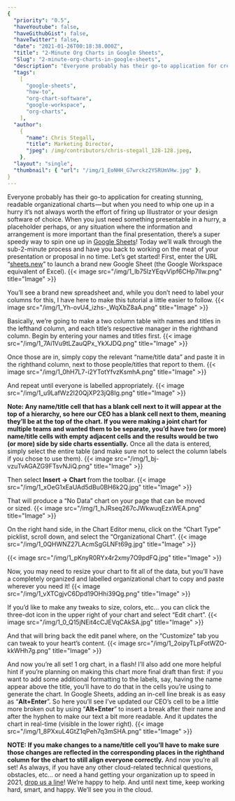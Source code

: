 ```yaml
---
{
  "priority": "0.5",
  "haveYoutube": false,
  "haveGithubGist": false,
  "haveTwitter": false,
  "date": "2021-01-26T00:18:38.000Z",
  "title": "2-Minute Org Charts in Google Sheets",
  "Slug": "2-minute-org-charts-in-google-sheets",
  "description": "Everyone probably has their go-to application for creating stunning, readable organizational charts — but when you need to whip one up in...",
  "tags":
    [
      "google-sheets",
      "how-to",
      "org-chart-software",
      "google-workspace",
      "org-charts",
    ],
  "author":
    {
      "name": Chris Stegall,
      "title": Marketing Director,
      "jpeg": /img/contributors/chris-stegall_128-128.jpeg,
    },
  "layout": "single",
  "thumbnail": { "url": "/img/1_EoNHH_G7wrckz2YSRUmVHw.jpg" },
}
---
```


Everyone probably has their go-to application for creating stunning, readable organizational charts — but when you need to whip one up in a hurry it’s not always worth the effort of firing up Illustrator or your design software of choice. When you just need something presentable in a hurry, a placeholder perhaps, or any situation where the information and arrangement is more important than the final presentation, there’s a super speedy way to spin one up in [Google Sheets](http://sheets.google.com/)!
Today we’ll walk through the sub-2-minute process and have you back to working on the meat of your presentation or proposal in no time. Let’s get started!
First, enter the URL “[sheets.new](https://sheets.new/)” to launch a brand new Google Sheet (the Google Workspace equivalent of Excel).
{{< image src="/img/1_lb75lzYEqvVipf6CHp7Ilw.png" title="Image" >}}

You’ll see a brand new spreadsheet and, while you don’t need to label your columns for this, I have here to make this tutorial a little easier to follow.
{{< image src="/img/1_Yh-ovU4_izhs-_WqXbZ8aA.png" title="Image" >}}

Basically, we’re going to make a two column table with names and titles in the lefthand column, and each title’s respective manager in the righthand column. Begin by entering your names and titles first.
{{< image src="/img/1_7Ai1Vu9tLZauQPx_YkXJDQ.png" title="Image" >}}

Once those are in, simply copy the relevant “name/title data” and paste it in the righthand column, next to those people/titles that report to them.
{{< image src="/img/1_0hH7L7-i2YTotYfvzKsmhA.png" title="Image" >}}

And repeat until everyone is labelled appropriately.
{{< image src="/img/1_u9LafWz2I20QjXP23jQ8Ig.png" title="Image" >}}

**Note: Any name/title cell that has a blank cell next to it will appear at the top of a hierarchy, so here our CEO has a blank cell next to them, meaning they’ll be at the top of the chart. If you were making a joint chart for multiple teams and wanted them to be separate, you’d have two (or more) name/title cells with empty adjacent cells and the results would be two (or more) side by side charts essentially.**
Once all the data is entered, simply select the entire table (and make sure not to select the column labels if you chose to use them).
{{< image src="/img/1_bj-vzuTvAGAZG9FTsvNJiQ.png" title="Image" >}}

Then select **Insert -&gt; Chart** from the toolbar.
{{< image src="/img/1_xOeG1xEaUAd5dBu0BH6k2Q.jpg" title="Image" >}}

That will produce a “No Data” chart on your page that can be moved or sized.
{{< image src="/img/1_hJRseq267cJWkwuqEzxWEA.png" title="Image" >}}

On the right hand side, in the Chart Editor menu, click on the “Chart Type” picklist, scroll down, and select the “Organizational Chart”.
{{< image src="/img/1_0QHWNZ27LAcmSgGLNFt69g.jpg" title="Image" >}}

{{< image src="/img/1_pKnyR0RYx4r2xmy7O9pdFQ.jpg" title="Image" >}}

Now, you may need to resize your chart to fit all of the data, but you’ll have a completely organized and labelled organizational chart to copy and paste wherever you need it!
{{< image src="/img/1_vXTCgjvC6Dpd19OHhi39Qg.png" title="Image" >}}

If you’d like to make any tweaks to size, colors, etc… you can click the three-dot icon in the upper right of your chart and select “Edit chart”.
{{< image src="/img/1_0_Q15jNEit4cCJEVqCAkSA.jpg" title="Image" >}}

And that will bring back the edit panel where, on the “Customize” tab you can tweak to your heart’s content.
{{< image src="/img/1_2oipyTLpFotWZO-kkWHh7g.png" title="Image" >}}

And now you’re all set! 1 org chart, in a flash!
I’ll also add one more helpful hint if you’re planning on making this chart more final draft than first: if you want to add some additional formatting to the labels, say, having the name appear above the title, you’ll have to do that in the cells you’re using to generate the chart.
In Google Sheets, adding an in-cell line break is as easy as “**Alt+Enter**”. So here you’ll see I’ve updated our CEO’s cell to be a little more broken out by using “**Alt+Enter**” to insert a break after their name and after the hyphen to make our text a bit more readable. And it updates the chart in real-time (visible in the lower right).
{{< image src="/img/1_8PXxuL4GtZ1qPeh7q3mSHA.png" title="Image" >}}

**NOTE: If you make changes to a name/title cell you’ll have to make sure those changes are reflected in the corresponding places in the righthand column for the chart to still align everyone correctly.**
And now you’re all set! As always, if you have any other cloud-related technical questions, obstacles, etc… or need a hand getting your organization up to speed in 2021, [drop us a line](https://www.mkpartners.com/contact/)! We’re happy to help.
And until next time, keep working hard, smart, and happy. We’ll see you in the cloud.
